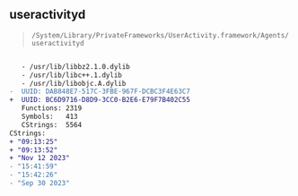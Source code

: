 ## useractivityd

> `/System/Library/PrivateFrameworks/UserActivity.framework/Agents/useractivityd`

```diff

   - /usr/lib/libbz2.1.0.dylib
   - /usr/lib/libc++.1.dylib
   - /usr/lib/libobjc.A.dylib
-  UUID: DAB848E7-517C-3FBE-967F-DCBC3F4E63C7
+  UUID: BC6D9716-D8D9-3CC0-B2E6-E79F7B402C55
   Functions: 2319
   Symbols:   413
   CStrings:  5564
CStrings:
+ "09:13:25"
+ "09:13:52"
+ "Nov 12 2023"
- "15:41:59"
- "15:42:26"
- "Sep 30 2023"

```
